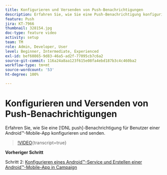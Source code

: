 ```yaml
---
title: Konfigurieren und Versenden von Push-Benachrichtigungen
description: Erfahren Sie, wie Sie eine Push-Benachrichtigung konfigurieren und an Benutzer von Android™-Mobile-Apps senden.
feature: Push
jira: KT-7966
thumbnail: 328154.jpg
doc-type: feature video
activity: setup
team: TM
role: Admin, Developer, User
level: Beginner, Intermediate, Experienced
exl-id: bef60865-9d83-46a5-ad2f-77095cb7c6a2
source-git-commit: 116a24a8aa123f615e08fa4ebd187b3c4c460ba2
workflow-type: tm+mt
source-wordcount: '53'
ht-degree: 100%

---
```


# Konfigurieren und Versenden von Push-Benachrichtigungen

Erfahren Sie, wie Sie eine [!DNL push]-Benachrichtigung für Benutzer einer Android™-Mobile-App konfigurieren und senden.

>[!VIDEO](https://video.tv.adobe.com/v/328154?quality=12&learn=on){transcript=true}

**Vorheriger Schritt**

Schritt 2: [Konfigurieren eines Android™-Service und Erstellen einer Android™-Mobile-App in Campaign](/help/tutorial-get-started-with-push-notifications-for-android/configure-an-android-service-in-campaign.md)

